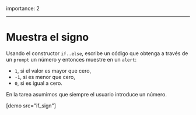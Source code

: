 importance: 2

---

# Muestra el signo

Usando el constructor `if..else`, escribe un código que obtenga a través de un `prompt` un número y entonces muestre en un `alert`:

- `1`, si el valor es mayor que cero,
- `-1`, si es menor que cero,
- `0`, si es igual a cero.

En la tarea asumimos que siempre el usuario introduce un número.

[demo src="if_sign"]

